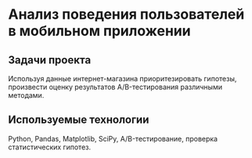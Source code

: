# Анализ поведения пользователей в мобильном приложении

## Задачи проекта

Используя данные интернет-магазина приоритезировать гипотезы, произвести оценку результатов A/B-тестирования различными методами.

## Используемые технологии
Python, Pandas, Matplotlib, SciPy, A/B-тестирование, проверка статистических гипотез.
